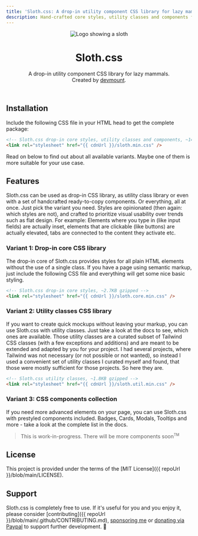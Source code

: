 ```yaml
---
title: 'Sloth.css: A drop-in utility component CSS library for lazy mammals.'
description: Hand-crafted core styles, utility classes and components for dropping in
---
```


<header role="banner" class="text-center">
  <img src="/assets/images/logo.svg" alt="Logo showing a sloth" class="w-32 h-32 rounded-full">
  <h1 class="m-2">Sloth.css</h1>
  <p>
    A drop-in utility component CSS library for lazy mammals.<br />
    Created by <a href="https://github.com/devmount">devmount</a>.
  </p>
</header>

## Installation

Include the following CSS file in your HTML head to get the complete package:

```html
<!-- Sloth.css drop-in core styles, utility classes and components, ~14.5KB gzipped -->
<link rel="stylesheet" href="{{ cdnUrl }}/sloth.min.css" />
```

Read on below to find out about all available variants. Maybe one of them is more suitable for your use case.

## Features

Sloth.css can be used as drop-in CSS library, as utility class library or even with a set of handcrafted ready-to-copy components. Or everything, all at once. Just pick the variant you need. Styles are opinionated (then again: which styles are not), and crafted to prioritize visual usability over trends such as flat design. For example: Elements where you type in (like input fields) are actually inset, elements that are clickable (like buttons) are actually elevated, tabs are connected to the content they activate etc.

### Variant 1: Drop-in core CSS library

The drop-in core of Sloth.css provides styles for all plain HTML elements without the use of a single class. If you have a page using semantic markup, just include the following CSS file and everything will get some nice basic styling.

```html
<!-- Sloth.css drop-in core styles, ~2.7KB gzipped -->
<link rel="stylesheet" href="{{ cdnUrl }}/sloth.core.min.css" />
```

### Variant 2: Utility classes CSS library

If you want to create quick mockups without leaving your markup, you can use Sloth.css with utility classes. Just take a look at the docs to see, which ones are available. Those utility classes are a curated subset of Tailwind CSS classes (with a few exceptions and additions) and are meant to be extended and adapted by you for your project. I had several projects, where Tailwind was not necessary (or not possible or not wanted), so instead I used a convenient set of utility classes I curated myself and found, that those were mostly sufficient for those projects. So here they are.

```html
<!-- Sloth.css utility classes, ~1.8KB gzipped -->
<link rel="stylesheet" href="{{ cdnUrl }}/sloth.util.min.css" />
```

### Variant 3: CSS components collection

If you need more advanced elements on your page, you can use Sloth.css with prestyled components included. Badges, Cards, Modals, Tooltips and more - take a look at the complete list in the docs.

> This is work-in-progress. There will be more components soon<sup><small>TM</small></sup>

## License

This project is provided under the terms of the [MIT License]({{ repoUrl }}/blob/main/LICENSE).

## Support

Sloth.css is completely free to use. If it's useful for you and you enjoy it, please consider [contributing]({{ repoUrl }}/blob/main/.github/CONTRIBUTING.md), [sponsoring me](https://github.com/sponsors/devmount) or [donating via Paypal](https://paypal.me/devmount) to support further development. 🧡
